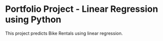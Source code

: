 <h1>Portfolio Project - Linear Regression using Python</h1>
This project predicts Bike Rentals using linear regression.
